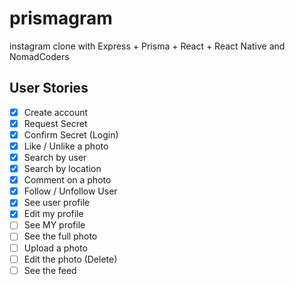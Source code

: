 # prismagram

instagram clone with Express + Prisma + React + React Native and NomadCoders

## User Stories

- [x] Create account
- [x] Request Secret
- [x] Confirm Secret (Login)
- [x] Like / Unlike a photo
- [x] Search by user
- [x] Search by location
- [x] Comment on a photo
- [x] Follow / Unfollow User
- [x] See user profile
- [x] Edit my profile
- [ ] See MY profile
- [ ] See the full photo
- [ ] Upload a photo
- [ ] Edit the photo (Delete)
- [ ] See the feed

